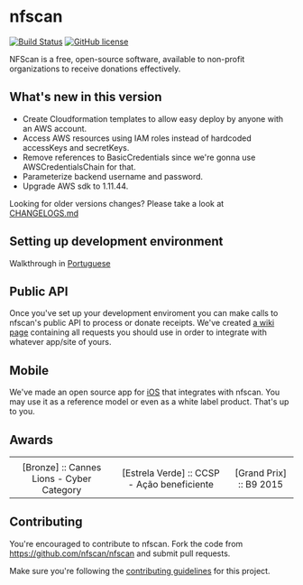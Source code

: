 # nfscan 
[![Build Status](https://travis-ci.org/nfscan/nfscan.svg?branch=master)](https://travis-ci.org/nfscan/nfscan) [![GitHub license](https://img.shields.io/badge/license-MIT-blue.svg)](https://raw.githubusercontent.com/nfscan/nfscan/master/LICENSE)

NFScan is a free, open-source software, available to non-profit organizations to receive donations effectively.

## What's new in this version

* Create Cloudformation templates to allow easy deploy by anyone with an AWS account.
* Access AWS resources using IAM roles instead of hardcoded accessKeys and secretKeys.
* Remove references to BasicCredentials since we're gonna use AWSCredentialsChain for that.
* Parameterize backend username and password.
* Upgrade AWS sdk to 1.11.44.

Looking for older versions changes? Please take a look at [CHANGELOGS.md](CHANGELOGS.md)


## Setting up development environment

Walkthrough in [Portuguese](https://github.com/nfscan/nfscan/wiki/Develpment-environment---%5BPortuguese%5D)

## Public API

Once you've set up your development enviroment you can make calls to nfscan's public API to process or donate receipts. We've created [a wiki page](https://github.com/nfscan/nfscan/wiki/Public-API-calls-%5BPortuguese%5D) containing all requests you should use in order to integrate with whatever app/site of yours.

## Mobile

We've made an open source app for [iOS](https://github.com/nfscan/ios-receipt-scan-example) that integrates with nfscan. You may use it as a reference model or even as a white label product. That's up to you.

## Awards

<table>
  <tbody>
    <tr>
      <td><img src="https://raw.githubusercontent.com/nfscan/nfscan/master/03-Documentation/02-DocAssets/award-01.jpg" alt=""/></td>
      <td><img src="https://raw.githubusercontent.com/nfscan/nfscan/master/03-Documentation/02-DocAssets/award-02.jpg" alt=""/></td>
      <td><img src="https://raw.githubusercontent.com/nfscan/nfscan/master/03-Documentation/02-DocAssets/award-03.jpg" alt=""/></td>
    </tr>
    <tr align="center">
      <td>[Bronze] :: Cannes Lions - Cyber Category</td>
      <td>[Estrela Verde] :: CCSP - Ação beneficiente</td>
      <td>[Grand Prix] :: B9 2015 </td>
    </tr>
  </tbody>
</table>

## Contributing 

You're encouraged to contribute to nfscan. Fork the code from https://github.com/nfscan/nfscan and submit pull requests.

Make sure you're following the [contributing guidelines](https://github.com/nfscan/nfscan/blob/master/CONTRIBUTING.md) for this project.
